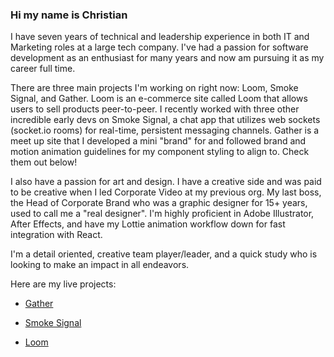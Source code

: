 ### Hi my name is Christian

I have seven years of technical and leadership experience in both IT and Marketing roles at a large tech company. I've had a passion for software development as an enthusiast for many years and now am pursuing it as my career full time. 

There are three main projects I'm working on right now: Loom, Smoke Signal, and Gather. Loom is an e-commerce site called Loom that allows users to sell products peer-to-peer. I recently worked with three other incredible early devs on Smoke Signal, a chat app that utilizes web sockets (socket.io rooms) for real-time, persistent messaging channels. Gather is a meet up site that I developed a mini "brand" for and followed brand and motion animation guidelines for my component styling to align to. Check them out below!

I also have a passion for art and design. I have a creative side and was paid to be creative when I led Corporate Video at my previous org. My last boss, the Head of Corporate Brand who was a graphic designer for 15+ years, used to call me a "real designer". I'm highly proficient in Adobe Illustrator, After Effects, and have my Lottie animation workflow down for fast integration with React. 

I'm a detail oriented, creative team player/leader, and a quick study who is looking to make an impact in all endeavors.

Here are my live projects: 

  * [Gather](https://gather.city)
    
  * [Smoke Signal](https://smokesignal.chat)

  * [Loom](https://loom.shopping)
